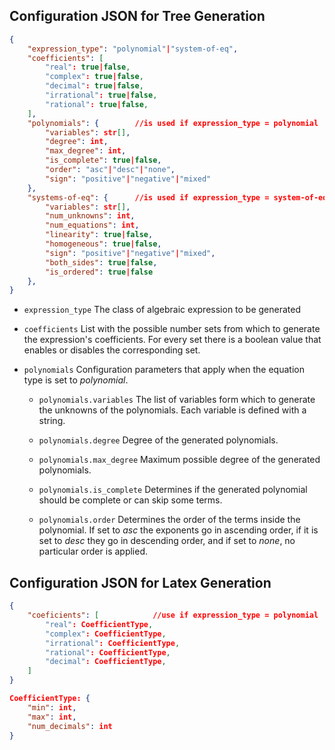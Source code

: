 ## Configuration JSON for Tree Generation

```json
{
    "expression_type": "polynomial"|"system-of-eq", 
    "coefficients": [            
        "real": true|false,
        "complex": true|false,
        "decimal": true|false,
        "irrational": true|false,
        "rational": true|false,
    ],
    "polynomials": {        //is used if expression_type = polynomial
        "variables": str[],
        "degree": int,              
        "max_degree": int,           
        "is_complete": true|false,
        "order": "asc"|"desc"|"none",
        "sign": "positive"|"negative"|"mixed"
    },
    "systems-of-eq": {      //is used if expression_type = system-of-eq
        "variables": str[],
        "num_unknowns": int,
        "num_equations": int,       
        "linearity": true|false,    
        "homogeneous": true|false,
        "sign": "positive"|"negative"|"mixed",
        "both_sides": true|false,
        "is_ordered": true|false
    },    
}
```
- `expression_type` The class of algebraic expression to be generated

- `coefficients` List with the possible number sets from which to generate the expression's coefficients. For every set there is a boolean value that enables or disables the corresponding set.

- `polynomials` Configuration parameters that apply when the equation type is set to *polynomial*.

    - `polynomials.variables` The list of variables form which to generate the unknowns of the polynomials. Each variable is defined with a string.

    - `polynomials.degree` Degree of the generated polynomials.

    - `polynomials.max_degree` Maximum possible degree of the generated polynomials.

    - `polynomials.is_complete` Determines if the generated polynomial should be complete or can skip some terms.

    - `polynomials.order` Determines the order of the terms inside the polynomial. If set to *asc* the exponents go in ascending order, if it is set to *desc* they go in descending order, and if set to *none*, no particular order is applied. 

## Configuration JSON for Latex Generation

```json
{
    "coeficients": [            //use if expression_type = polynomial
        "real": CoefficientType,
        "complex": CoefficientType,
        "irrational": CoefficientType,
        "rational": CoefficientType,
        "decimal": CoefficientType,
    ]
}

CoefficientType: {    
    "min": int,
    "max": int,
    "num_decimals": int
}
```
